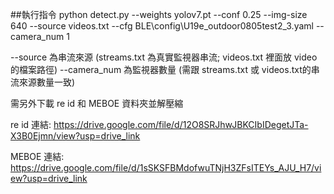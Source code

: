 ##執行指令 
python detect.py --weights yolov7.pt --conf 0.25 --img-size 640 --source videos.txt --cfg BLE\config\U19e_outdoor0805test2_3.yaml  --camera_num 1

--source 為串流來源 (streams.txt 為真實監視器串流; videos.txt 裡面放 video 的檔案路徑)
--camera_num 為監視器數量 (需跟 streams.txt 或 videos.txt的串流來源數量一致)


需另外下載 re id 和 MEBOE 資料夾並解壓縮

re id 連結:
https://drive.google.com/file/d/12O8SRJhwJBKCIbIDegetJTa-X3B0Ejmn/view?usp=drive_link

MEBOE 連結:
https://drive.google.com/file/d/1sSKSFBMdofwuTNjH3ZFsITEYs_AJU_H7/view?usp=drive_link

